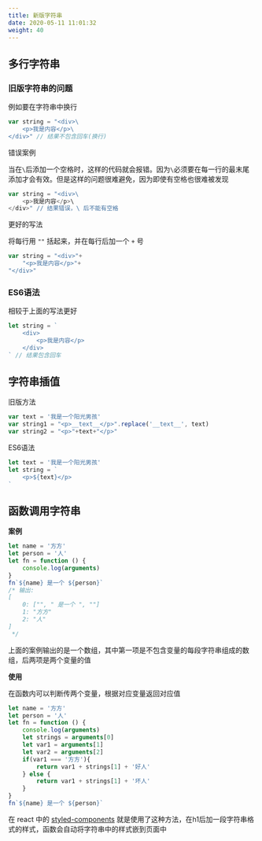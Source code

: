 ```yaml
---
title: 新版字符串
date: 2020-05-11 11:01:32
weight: 40
---
```




## 多行字符串

### 旧版字符串的问题

例如要在字符串中换行

```js
var string = "<div>\
    <p>我是内容</p>\
</div>" // 结果不包含回车(换行)
```

错误案例

当在`\`后添加一个空格时，这样的代码就会报错。因为`\`必须要在每一行的最末尾添加才会有效。但是这样的问题很难避免，因为即使有空格也很难被发现

```js
var string = "<div>\ 
    <p>我是内容</p>\ 
</div>" // 结果错误，\ 后不能有空格
```

更好的写法

将每行用 `""` 括起来，并在每行后加一个 `+` 号

```js
var string = "<div>"+
    "<p>我是内容</p>"+
"</div>"
```

### ES6语法

相较于上面的写法更好

```js
let string = `
    <div>
        <p>我是内容</p>
    </div>
` // 结果包含回车
```

## 字符串插值

旧版方法

```js
var text = '我是一个阳光男孩'
var string1 = "<p>__text__</p>".replace('__text__', text)
var string2 = "<p>"+text+"</p>"
```

ES6语法

```js
let text = '我是一个阳光男孩'
let string = `
    <p>${text}</p>
`
```

## 函数调用字符串

**案例**

```js
let name = '方方'
let person = '人'
let fn = function () {
    console.log(arguments)
}
fn`${name} 是一个 ${person}` 
/* 输出:
[
    0: ["", " 是一个 ", ""]
    1: "方方"
    2: "人"  
]
 */
```

上面的案例输出的是一个数组，其中第一项是不包含变量的每段字符串组成的数组，后两项是两个变量的值

**使用**

在函数内可以判断传两个变量，根据对应变量返回对应值

```js
let name = '方方'
let person = '人'
let fn = function () {
    console.log(arguments)
    let strings = arguments[0]
    let var1 = arguments[1]
    let var2 = arguments[2]
    if(var1 === '方方'){
        return var1 + strings[1] + '好人'
    } else {
        return var1 + strings[1] + '坏人'
    }
}
fn`${name} 是一个 ${person}` 
```

在 react 中的 [styled-components](https://github.com/styled-components/styled-components#example) 就是使用了这种方法，在h1后加一段字符串格式的样式，函数会自动将字符串中的样式嵌到页面中